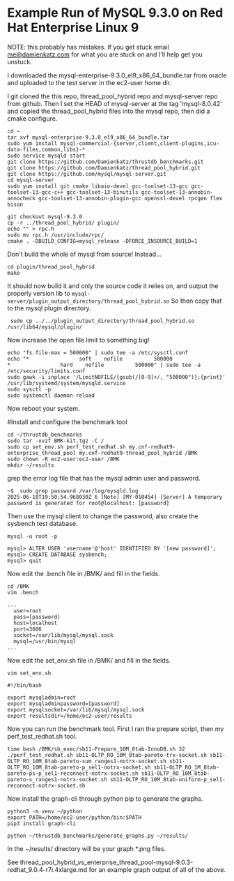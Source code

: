 # Example Run of MySQL 9.3.0 on Red Hat Enterprise Linux 9

NOTE: this probably has mistakes. If you get stuck email me@damienkatz.com for what you are stuck on and I'll help get you unstuck.

I downloaded the mysql-enterprise-9.3.0_el9_x86_64_bundle.tar from oracle and uploaded to the test server in the ec2-user home dir.

I git cloned the this repo, thread_pool_hybrid repo and mysql-server repo from github. Then I set the HEAD of mysql-server at the tag 'mysql-8.0.42' and copied the thread_pool_hybrid files into the mysql repo, then did a cmake configure.

```
cd ~
tar xvf mysql-enterprise-9.3.0_el9_x86_64_bundle.tar
sudo yum install mysql-commercial-{server,client,client-plugins,icu-data-files,common,libs}-*
sudo service mysqld start
git clone https://github.com/Damienkatz/thrustdb_benchmarks.git
git clone https://github.com/Damienkatz/thread_pool_hybrid.git
git clone https://github.com/mysql/mysql-server.git
cd mysql-server
sudo yum install git cmake libaio-devel gcc-toolset-13-gcc gcc-toolset-13-gcc-c++ gcc-toolset-13-binutils gcc-toolset-13-annobin-annocheck gcc-toolset-13-annobin-plugin-gcc openssl-devel rpcgen flex bison

git checkout mysql-9.3.0
cp -r ../thread_pool_hybrid/ plugin/
echo "" > rpc.h
sudo mv rpc.h /usr/include/rpc/
cmake . -DBUILD_CONFIG=mysql_release -DFORCE_INSOURCE_BUILD=1
```

Don't build the whole of mysql from source! Instead...

```
cd plugin/thread_pool_hybrid
make
```

It should now build it and only the source code it relies on, and output the properly version lib to `mysql-server/plugin_output_directory/thread_pool_hybrid.so` So then copy that to the mysql plugin directory.

```
 sudo cp ../../plugin_output_directory/thread_pool_hybrid.so /usr/lib64/mysql/plugin/
```

Now increase the open file limit to something big!

```
echo "fs.file-max = 500000" | sudo tee -a /etc/sysctl.conf
echo "*                soft    nofile          500000
*                hard    nofile          500000" | sudo tee -a /etc/security/limits.conf
sudo gawk -i inplace '/LimitNOFILE/{gsub(/[0-9]+/, "500000")};{print}' /usr/lib/systemd/system/mysqld.service
sudo sysctl -p
sudo systemctl daemon-reload
```

Now reboot your system.

#Install and configure the benchmark tool

```
cd ~/thrustdb_benchmarks
sudo tar -xvzf BMK-kit.tgz -C /
sudo cp set_env.sh perf_test_redhat.sh my.cnf-redhat9-enterprise_thread_pool my.cnf-redhat9-thread_pool_hybrid /BMK
sudo chown -R ec2-user:ec2-user /BMK
mkdir ~/results
```

grep the error log file that has the mysql admin user and password.

```
~$  sudo grep password /var/log/mysqld.log
2025-06-18T19:50:54.968030Z 6 [Note] [MY-010454] [Server] A temporary password is generated for root@localhost: [password]
```

Then use the mysql client to change the password, also create the sysbench test database.

```
mysql -u root -p

mysql> ALTER USER 'username'@'host' IDENTIFIED BY '[new password]';
mysql> CREATE DATABASE sysbench;
mysql> quit
```

Now edit the .bench file in /BMK/ and fill in the fields.

```
cd /BMK
vim .bench
```

```
...
  user=root
  pass=[password]
  host=localhost
  port=3606
  socket=/var/lib/mysql/mysql.sock
  mysql=/usr/bin/mysql
...
```


Now edit the set_env.sh file in /BMK/ and fill in the fields.

```
vim set_env.sh
```

```
#!/bin/bash

export mysqladmin=root
export mysqladminpassword=[password]
export mysqlsocket=/var/lib/mysql/mysql.sock
export resultsdir=/home/ec2-user/results
```

Now you can run the benchmark tool. First I ran the prepare script, then my perf_test_redhat.sh tool.

```
time bash /BMK/sb_exec/sb11-Prepare_10M_8tab-InnoDB.sh 32
./perf_test_redhat.sh sb11-OLTP_RO_10M_8tab-pareto-trx-socket.sh sb11-OLTP_RO_10M_8tab-pareto-sum_ranges1-notrx-socket.sh sb11-OLTP_RO_10M_8tab-pareto-p_sel1-notrx-socket.sh sb11-OLTP_RO_1M_8tab-pareto-ps-p_sel1-reconnect-notrx-socket.sh sb11-OLTP_RO_10M_8tab-pareto-s_ranges1-notrx-socket.sh sb11-OLTP_RO_10M_8tab-uniform-p_sel1-reconnect-notrx-socket.sh
```

Now install the graph-cli through python pip to generate the graphs.

```
python3 -m venv ~/python
export PATH=/home/ec2-user/python/bin:$PATH
pip3 install graph-cli

python ~/thrustdb_benchmarks/generate_graphs.py ~/results/
```

In the ~/results/ directory will be your graph *.png files.

See thread_pool_hybrid_vs_enterprise_thread_pool-mysql-9.0.3-redhat_9.0.4-r7i.4xlarge.md for an example graph output of all of the above.

